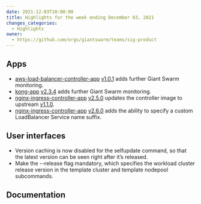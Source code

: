 ```yaml
---
date: 2021-12-03T10:00:00
title: Highlights for the week ending December 03, 2021
changes_categories:
  - Highlights
owner:
  - https://github.com/orgs/giantswarm/teams/sig-product
---
```


## Apps

- [aws-load-balancer-controller-app](https://github.com/giantswarm/aws-load-balancer-controller-app) [v1.0.1](https://github.com/giantswarm/aws-load-balancer-controller-app/blob/main/CHANGELOG.md#101---2021-12-02) adds further Giant Swarm monitoring.
- [kong-app](https://github.com/giantswarm/kong-app/) [v2.3.4](https://github.com/giantswarm/kong-app/blob/master/CHANGELOG.md#234---2021-12-02) adds further Giant Swarm monitoring.
- [nginx-ingress-controller-app](https://github.com/giantswarm/nginx-ingress-controller-app) [v2.5.0](https://github.com/giantswarm/nginx-ingress-controller-app/blob/master/CHANGELOG.md#250---2021-11-29) updates the controller image to upstream [v1.1.0](https://github.com/kubernetes/ingress-nginx/releases/tag/controller-v1.1.0).
- [nginx-ingress-controller-app](https://github.com/giantswarm/nginx-ingress-controller-app) [v2.6.0](https://github.com/giantswarm/nginx-ingress-controller-app/blob/master/CHANGELOG.md#260---2021-12-02) adds the ability to specify a custom LoadBalancer Service name suffix.


## User interfaces
 - Version caching is now disabled for the selfupdate command, so that the latest version can be seen right after it’s released.
 - Make the --release flag mandatory, which specifies the workload cluster release version in the template cluster and template nodepool subcommands.

## Documentation
